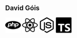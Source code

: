 ## David Góis

<div>
  <img id="php" src="php.svg" style="height: 50px; width: 50px;">
  <img src="react.svg" style="height: 50px; width: 50px;">
  <img src="nodedotjs.svg" style="height: 50px; width: 50px;">
  <img src="typescript.svg" style="height: 50px; width: 50px;">
 </div>
